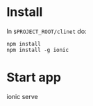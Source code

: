 # Install

In `$PROJECT_ROOT/clinet` do:

```
npm install
npm install -g ionic
```

# Start app

ionic serve